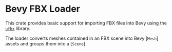 # Bevy FBX Loader

This crate provides basic support for importing FBX files into Bevy using the [`ufbx`](https://github.com/ufbx/ufbx-rust) library.

The loader converts meshes contained in an FBX scene into Bevy [`Mesh`] assets and groups them into a [`Scene`].
